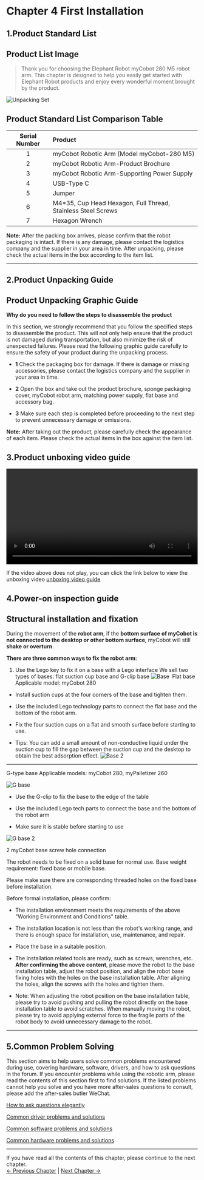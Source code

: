# Chapter 4 First Installation
## 1.Product Standard List
## Product List Image
> Thank you for choosing the Elephant Robot myCobot 280 M5 robot arm. This chapter is designed to help you easily get started with Elephant Robot products and enjoy every wonderful moment brought by the product.

![Unpacking Set](../../resources/2-BasicSettings/4.FirstTimeInstallation/UnpackingSet.png)

## Product Standard List Comparison Table

| Serial Number | Product |
| :----: | :------------------------------------ |
| 1 | myCobot Robotic Arm (Model myCobot-280 M5) |
| 2 | myCobot Robotic Arm-Product Brochure |
| 3 | myCobot Robotic Arm-Supporting Power Supply |
| 4 | USB-Type C |
| 5 | Jumper |
| 6 | M4*35, Cup Head Hexagon, Full Thread, Stainless Steel Screws |
| 7 | Hexagon Wrench |

**Note:** After the packing box arrives, please confirm that the robot packaging is intact. If there is any damage, please contact the logistics company and the supplier in your area in time. After unpacking, please check the actual items in the box according to the item list.

---
## 2.Product Unpacking Guide
## Product Unpacking Graphic Guide

**Why do you need to follow the steps to disassemble the product**

In this section, we strongly recommend that you follow the specified steps to disassemble the product. This will not only help ensure that the product is not damaged during transportation, but also minimize the risk of unexpected failures. Please read the following graphic guide carefully to ensure the safety of your product during the unpacking process.

- **1** Check the packaging box for damage. If there is damage or missing accessories, please contact the logistics company and the supplier in your area in time.

- **2** Open the box and take out the product brochure, sponge packaging cover, myCobot robot arm, matching power supply, flat base and accessory bag.

- **3** Make sure each step is completed before proceeding to the next step to prevent unnecessary damage or omissions.

**Note:** After taking out the product, please carefully check the appearance of each item. Please check the actual items in the box against the item list.

## 3.Product unboxing video guide

<video id="my-video" class="video-js" controls preload="auto" width="100%"
poster="" data-setup='{"aspectRatio":"16:9"}'>
  <source src="https://download.elephantrobotics.com/video/myCobot%20280%20M5%20Unboxing%200319.mp4"></video>


If the video above does not play, you can click the link below to view the unboxing video
[unboxing video guide](https://www.youtube.com/embed/Lwi8UoihzNc)

## 4.Power-on inspection guide

## Structural installation and fixation

During the movement of the **robot arm**, if the **bottom surface of myCobot is not connected to the desktop or other bottom surface**, myCobot will still **shake or overturn**.

**There are three common ways to fix the robot arm**:

1) Use the Lego key to fix it on a base with a Lego interface
We sell two types of bases: flat suction cup base and G-clip base
![Base](../../resources/2-BasicSettings/4.FirstTimeInstallation/stand.jpg)
​ Flat base Applicable model: myCobot 280

* Install suction cups at the four corners of the base and tighten them.

* Use the included Lego technology parts to connect the flat base and the bottom of the robot arm.

* Fix the four suction cups on a flat and smooth surface before starting to use.

* Tips: You can add a small amount of non-conductive liquid under the suction cup to fill the gap between the suction cup and the desktop to obtain the best adsorption effect.
![Base 2](../../resources/2-BasicSettings/4.FirstTimeInstallation/stand_2.jpg)

---

G-type base Applicable models: myCobot 280, myPalletizer 260

![G base](../../resources/2-BasicSettings/4.FirstTimeInstallation/GStand.jpg)

- Use the G-clip to fix the base to the edge of the table

- Use the included Lego tech parts to connect the base and the bottom of the robot arm

- Make sure it is stable before starting to use

![G base 2](../../resources/2-BasicSettings/4.FirstTimeInstallation/GStand2.jpg)

2 myCobot base screw hole connection

The robot needs to be fixed on a solid base for normal use. Base weight requirement: fixed base or mobile base.

Please make sure there are corresponding threaded holes on the fixed base before installation.

Before formal installation, please confirm:

* The installation environment meets the requirements of the above "Working Environment and Conditions" table.

* The installation location is not less than the robot's working range, and there is enough space for installation, use, maintenance, and repair.

* Place the base in a suitable position.

* The installation related tools are ready, such as screws, wrenches, etc.
**After confirming the above content**, please move the robot to the base installation table, adjust the robot position, and align the robot base fixing holes with the holes on the base installation table. After aligning the holes, align the screws with the holes and tighten them.

* Note: When adjusting the robot position on the base installation table, please try to avoid pushing and pulling the robot directly on the base installation table to avoid scratches. When manually moving the robot, please try to avoid applying external force to the fragile parts of the robot body to avoid unnecessary damage to the robot.

---

## 5.Common Problem Solving
This section aims to help users solve common problems encountered during use, covering hardware, software, drivers, and how to ask questions in the forum. If you encounter problems while using the robotic arm, please read the contents of this section first to find solutions. If the listed problems cannot help you solve and you have more after-sales questions to consult, please add the after-sales butler WeChat.

[How to ask questions elegantly](../../4-SupportAndService/9.Troubleshooting/9.0-how_to_ask.md)

[Common driver problems and solutions](../../4-SupportAndService/9.Troubleshooting/9.1-driver.md)

[Common software problems and solutions](../../4-SupportAndService/9.Troubleshooting/9.2-software.md)

[Common hardware problems and solutions](../../4-SupportAndService/9.Troubleshooting/9.3-hardware.md)

---

If you have read all the contents of this chapter, please continue to the next chapter. <br>
[← Previous Chapter](../3.UserNotice/3-UserInstructions.md) | [Next Chapter →](../../3-FunctionsAndApplications/5.BasicFunction/README.md)
